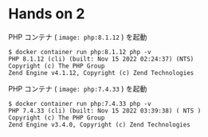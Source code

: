 # Hands on 2

PHP コンテナ ( `image: php:8.1.12` ) を起動

```
$ docker container run php:8.1.12 php -v
PHP 8.1.12 (cli) (built: Nov 15 2022 02:24:37) (NTS)
Copyright (c) The PHP Group
Zend Engine v4.1.12, Copyright (c) Zend Technologies
```

PHP コンテナ ( `image: php:7.4.33` ) を起動

```
$ docker container run php:7.4.33 php -v
PHP 7.4.33 (cli) (built: Nov 15 2022 03:39:38) ( NTS )
Copyright (c) The PHP Group
Zend Engine v3.4.0, Copyright (c) Zend Technologies
```

